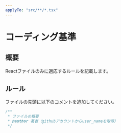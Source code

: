 ```yaml
---
applyTo: "src/**/*.tsx"
---
```

# コーディング基準

## 概要

Reactファイルのみに適応するルールを記載します。

## ルール
ファイルの先頭に以下のコメントを追加してください。

```typescript
/**
 * ファイルの概要
 * @author 著者（githubアカウントからuser_nameを取得）
 */
```
